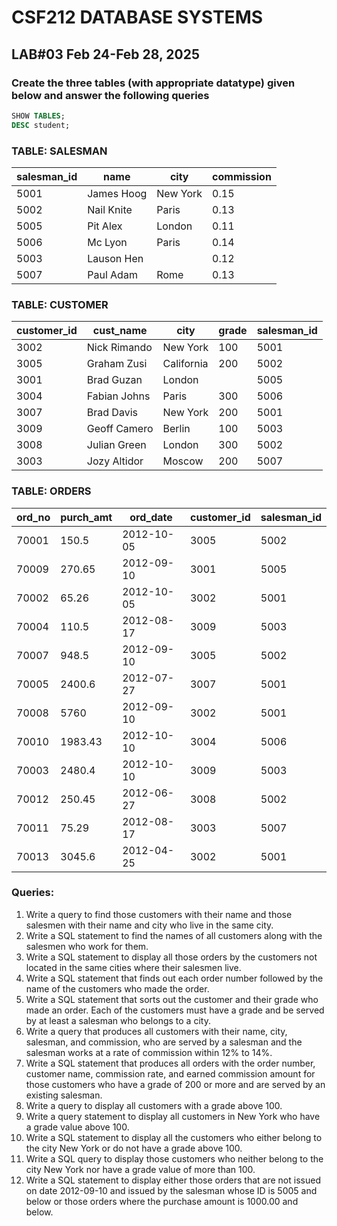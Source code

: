 # CSF212 DATABASE SYSTEMS
## LAB#03  Feb 24-Feb 28, 2025

### Create the three tables (with appropriate datatype) given below and answer the following queries

```sql
SHOW TABLES;
DESC student;
```

### TABLE: SALESMAN

| salesman_id | name         | city        | commission |
|------------|------------|------------|------------|
| 5001       | James Hoog  | New York   | 0.15       |
| 5002       | Nail Knite  | Paris      | 0.13       |
| 5005       | Pit Alex    | London     | 0.11       |
| 5006       | Mc Lyon     | Paris      | 0.14       |
| 5003       | Lauson Hen  |            | 0.12       |
| 5007       | Paul Adam   | Rome       | 0.13       |

### TABLE: CUSTOMER

| customer_id | cust_name     | city        | grade | salesman_id |
|------------|--------------|------------|-------|------------|
| 3002       | Nick Rimando | New York   | 100   | 5001       |
| 3005       | Graham Zusi  | California | 200   | 5002       |
| 3001       | Brad Guzan   | London     |       | 5005       |
| 3004       | Fabian Johns | Paris      | 300   | 5006       |
| 3007       | Brad Davis   | New York   | 200   | 5001       |
| 3009       | Geoff Camero | Berlin     | 100   | 5003       |
| 3008       | Julian Green | London     | 300   | 5002       |
| 3003       | Jozy Altidor | Moscow     | 200   | 5007       |

### TABLE: ORDERS

| ord_no  | purch_amt | ord_date   | customer_id | salesman_id |
|--------|-----------|-----------|------------|------------|
| 70001  | 150.5     | 2012-10-05 | 3005       | 5002       |
| 70009  | 270.65    | 2012-09-10 | 3001       | 5005       |
| 70002  | 65.26     | 2012-10-05 | 3002       | 5001       |
| 70004  | 110.5     | 2012-08-17 | 3009       | 5003       |
| 70007  | 948.5     | 2012-09-10 | 3005       | 5002       |
| 70005  | 2400.6    | 2012-07-27 | 3007       | 5001       |
| 70008  | 5760      | 2012-09-10 | 3002       | 5001       |
| 70010  | 1983.43   | 2012-10-10 | 3004       | 5006       |
| 70003  | 2480.4    | 2012-10-10 | 3009       | 5003       |
| 70012  | 250.45    | 2012-06-27 | 3008       | 5002       |
| 70011  | 75.29     | 2012-08-17 | 3003       | 5007       |
| 70013  | 3045.6    | 2012-04-25 | 3002       | 5001       |

### Queries:

1. Write a query to find those customers with their name and those salesmen with their name and city who live in the same city.
2. Write a SQL statement to find the names of all customers along with the salesmen who work for them.
3. Write a SQL statement to display all those orders by the customers not located in the same cities where their salesmen live.
4. Write a SQL statement that finds out each order number followed by the name of the customers who made the order.
5. Write a SQL statement that sorts out the customer and their grade who made an order. Each of the customers must have a grade and be served by at least a salesman who belongs to a city.
6. Write a query that produces all customers with their name, city, salesman, and commission, who are served by a salesman and the salesman works at a rate of commission within 12% to 14%.
7. Write a SQL statement that produces all orders with the order number, customer name, commission rate, and earned commission amount for those customers who have a grade of 200 or more and are served by an existing salesman.
8. Write a query to display all customers with a grade above 100.
9. Write a query statement to display all customers in New York who have a grade value above 100.
10. Write a SQL statement to display all the customers who either belong to the city New York or do not have a grade above 100.
11. Write a SQL query to display those customers who neither belong to the city New York nor have a grade value of more than 100.
12. Write a SQL statement to display either those orders that are not issued on date 2012-09-10 and issued by the salesman whose ID is 5005 and below or those orders where the purchase amount is 1000.00 and below.
